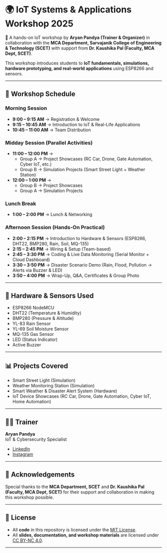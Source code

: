 # 🌍 IoT Systems & Applications Workshop 2025

🚀 A hands-on IoT workshop by **Aryan Pandya (Trainer & Organizer)** in collaboration with the **MCA Department, Sarvajanik College of Engineering & Technology (SCET)** with support from **Dr. Kaushika Pal (Faculty, MCA Dept, SCET)**.  

This workshop introduces students to **IoT fundamentals, simulations, hardware prototyping, and real-world applications** using ESP8266 and sensors.

---

## 📅 Workshop Schedule

### Morning Session  
- **9:00 – 9:15 AM** → Registration & Welcome  
- **9:15 – 10:45 AM** → Introduction to IoT & Real-Life Applications  
- **10:45 – 11:00 AM** → Team Distribution  

### Midday Session (Parallel Activities)  
- **11:00 – 12:00 PM** →  
  - Group A → Project Showcases (RC Car, Drone, Gate Automation, Cyber IoT, etc.)  
  - Group B → Simulation Projects (Smart Street Light + Weather Station)  
- **12:00 – 1:00 PM** →  
  - Group B → Project Showcases  
  - Group A → Simulation Projects  

### Lunch Break  
- **1:00 – 2:00 PM** → Lunch & Networking  

### Afternoon Session (Hands-On Practical)  
- **2:00 – 2:15 PM** → Introduction to Hardware & Sensors (ESP8266, DHT22, BMP280, Rain, Soil, MQ-135)  
- **2:15 – 2:45 PM** → Wiring & Setup (Team-based)  
- **2:45 – 3:30 PM** → Coding & Live Data Monitoring (Serial Monitor + Cloud Dashboard)  
- **3:30 – 3:50 PM** → Disaster Scenario Demo (Rain, Flood, Pollution → Alerts via Buzzer & LED)  
- **3:50 – 4:00 PM** → Wrap-Up, Q&A, Certificates & Group Photo  

---

## 🔧 Hardware & Sensors Used
- ESP8266 NodeMCU  
- DHT22 (Temperature & Humidity)  
- BMP280 (Pressure & Altitude)  
- YL-83 Rain Sensor  
- YL-69 Soil Moisture Sensor  
- MQ-135 Gas Sensor  
- LED (Status Indicator)  
- Active Buzzer  

---

## 📊 Projects Covered
- Smart Street Light (Simulation)  
- Weather Monitoring Station (Simulation)  
- Smart Weather & Disaster Alert System (Hardware)  
- IoT Device Showcases (RC Car, Drone, Gate Automation, Cyber IoT, Home Automation)  

---

## 👨‍🏫 Trainer
**Aryan Pandya**  
IoT & Cybersecurity Specialist  
- [LinkedIn](https://www.linkedin.com/in/aryan-pandya)  
- [Instagram](https://www.instagram.com/aryanpandya)  

---

## 🙏 Acknowledgements
Special thanks to the **MCA Department, SCET** and **Dr. Kaushika Pal (Faculty, MCA Dept, SCET)** for their support and collaboration in making this workshop possible.  

---

## 📜 License
- All **code** in this repository is licensed under the [MIT License](LICENSE).  
- All **slides, documentation, and workshop materials** are licensed under [CC BY-NC 4.0](https://creativecommons.org/licenses/by-nc/4.0/).  

---
